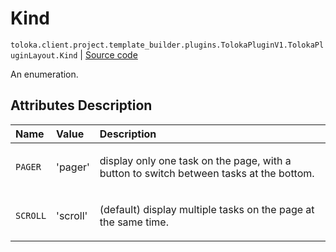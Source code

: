 # Kind
`toloka.client.project.template_builder.plugins.TolokaPluginV1.TolokaPluginLayout.Kind` | [Source code](https://github.com/Toloka/toloka-kit/blob/v0.1.26/src/client/project/template_builder/plugins.py#L193)

An enumeration.

## Attributes Description

| Name | Value | Description |
| :------| :-----------| :----------| 
`PAGER`|'pager'|<p>display only one task on the page, with a button to switch between tasks at the bottom.</p>
`SCROLL`|'scroll'|<p>(default) display multiple tasks on the page at the same time.</p>
